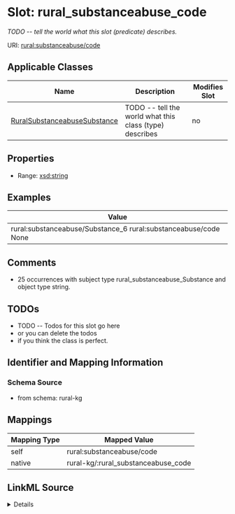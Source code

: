 

# Slot: rural_substanceabuse_code


_TODO -- tell the world what this slot (predicate) describes._





URI: [rural:substanceabuse/code](http://sail.ua.edu/ruralkg/substanceabuse/code)



<!-- no inheritance hierarchy -->





## Applicable Classes

| Name | Description | Modifies Slot |
| --- | --- | --- |
| [RuralSubstanceabuseSubstance](../classes/RuralSubstanceabuseSubstance.md) | TODO -- tell the world what this class (type) describes |  no  |







## Properties

* Range: [xsd:string](http://www.w3.org/2001/XMLSchema#string)






## Examples

| Value |
| --- |
| rural:substanceabuse/Substance_6 rural:substanceabuse/code None |

## Comments

* 25 occurrences with subject type rural_substanceabuse_Substance and object type string.

## TODOs

* TODO -- Todos for this slot go here
* or you can delete the todos
* if you think the class is perfect.

## Identifier and Mapping Information







### Schema Source


* from schema: rural-kg




## Mappings

| Mapping Type | Mapped Value |
| ---  | ---  |
| self | rural:substanceabuse/code |
| native | rural-kg/:rural_substanceabuse_code |




## LinkML Source

<details>
```yaml
name: rural_substanceabuse_code
description: TODO -- tell the world what this slot (predicate) describes.
todos:
- TODO -- Todos for this slot go here
- or you can delete the todos
- if you think the class is perfect.
comments:
- 25 occurrences with subject type rural_substanceabuse_Substance and object type
  string.
examples:
- value: rural:substanceabuse/Substance_6 rural:substanceabuse/code None
from_schema: rural-kg
rank: 1000
slot_uri: rural:substanceabuse/code
alias: rural_substanceabuse_code
domain_of:
- rural_substanceabuse_Substance
range: string

```
</details>